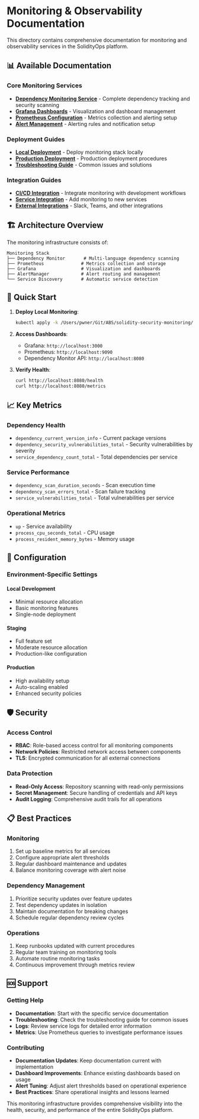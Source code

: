 # Monitoring & Observability Documentation

This directory contains comprehensive documentation for monitoring and observability services in the SolidityOps platform.

## 📊 Available Documentation

### Core Monitoring Services
- **[Dependency Monitoring Service](dependency-monitoring-service.md)** - Complete dependency tracking and security scanning
- **[Grafana Dashboards](grafana-dashboards.md)** - Visualization and dashboard management
- **[Prometheus Configuration](prometheus-configuration.md)** - Metrics collection and alerting setup
- **[Alert Management](alert-management.md)** - Alerting rules and notification setup

### Deployment Guides
- **[Local Deployment](local-deployment.md)** - Deploy monitoring stack locally
- **[Production Deployment](production-deployment.md)** - Production deployment procedures
- **[Troubleshooting Guide](troubleshooting.md)** - Common issues and solutions

### Integration Guides
- **[CI/CD Integration](ci-cd-integration.md)** - Integrate monitoring with development workflows
- **[Service Integration](service-integration.md)** - Add monitoring to new services
- **[External Integrations](external-integrations.md)** - Slack, Teams, and other integrations

## 🏗️ Architecture Overview

The monitoring infrastructure consists of:

```
Monitoring Stack
├── Dependency Monitor       # Multi-language dependency scanning
├── Prometheus              # Metrics collection and storage
├── Grafana                 # Visualization and dashboards
├── AlertManager            # Alert routing and management
└── Service Discovery       # Automatic service detection
```

## 🚀 Quick Start

1. **Deploy Local Monitoring**:
   ```bash
   kubectl apply -k /Users/pwner/Git/ABS/solidity-security-monitoring/k8s/overlays/local/
   ```

2. **Access Dashboards**:
   - Grafana: `http://localhost:3000`
   - Prometheus: `http://localhost:9090`
   - Dependency Monitor API: `http://localhost:8080`

3. **Verify Health**:
   ```bash
   curl http://localhost:8080/health
   curl http://localhost:8080/metrics
   ```

## 📈 Key Metrics

### Dependency Health
- `dependency_current_version_info` - Current package versions
- `dependency_security_vulnerabilities_total` - Security vulnerabilities by severity
- `service_dependency_count_total` - Total dependencies per service

### Service Performance
- `dependency_scan_duration_seconds` - Scan execution time
- `dependency_scan_errors_total` - Scan failure tracking
- `service_vulnerabilities_total` - Total vulnerabilities per service

### Operational Metrics
- `up` - Service availability
- `process_cpu_seconds_total` - CPU usage
- `process_resident_memory_bytes` - Memory usage

## 🔧 Configuration

### Environment-Specific Settings

#### Local Development
- Minimal resource allocation
- Basic monitoring features
- Single-node deployment

#### Staging
- Full feature set
- Moderate resource allocation
- Production-like configuration

#### Production
- High availability setup
- Auto-scaling enabled
- Enhanced security policies

## 🛡️ Security

### Access Control
- **RBAC**: Role-based access control for all monitoring components
- **Network Policies**: Restricted network access between components
- **TLS**: Encrypted communication for all external connections

### Data Protection
- **Read-Only Access**: Repository scanning with read-only permissions
- **Secret Management**: Secure handling of credentials and API keys
- **Audit Logging**: Comprehensive audit trails for all operations

## 📋 Best Practices

### Monitoring
1. Set up baseline metrics for all services
2. Configure appropriate alert thresholds
3. Regular dashboard maintenance and updates
4. Balance monitoring coverage with alert noise

### Dependency Management
1. Prioritize security updates over feature updates
2. Test dependency updates in isolation
3. Maintain documentation for breaking changes
4. Schedule regular dependency review cycles

### Operations
1. Keep runbooks updated with current procedures
2. Regular team training on monitoring tools
3. Automate routine monitoring tasks
4. Continuous improvement through metrics review

## 🆘 Support

### Getting Help
- **Documentation**: Start with the specific service documentation
- **Troubleshooting**: Check the troubleshooting guide for common issues
- **Logs**: Review service logs for detailed error information
- **Metrics**: Use Prometheus queries to investigate performance issues

### Contributing
- **Documentation Updates**: Keep documentation current with implementation
- **Dashboard Improvements**: Enhance existing dashboards based on usage
- **Alert Tuning**: Adjust alert thresholds based on operational experience
- **Best Practices**: Share operational insights and lessons learned

This monitoring infrastructure provides comprehensive visibility into the health, security, and performance of the entire SolidityOps platform.